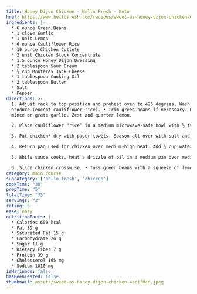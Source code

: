 ```yaml
---
title: Honey Dijon Chicken - Hello Fresh - Keto
href: https://www.hellofresh.com/recipes/sweet-as-honey-dijon-chicken-618be4f6e8b61739d04ab72f
ingredients: |-
  * 6 ounce Green Beans
  * 1 clove Garlic
  * 1 unit Lemon
  * 6 ounce Cauliflower Rice
  * 10 ounce Chicken Cutlets
  * 2 unit Chicken Stock Concentrate
  * 1.5 ounce Honey Dijon Dressing
  * 2 tablespoon Sour Cream
  * ¼ cup Monterey Jack Cheese
  * 1 tablespoon Cooking Oil
  * 2 tablespoon Butter
  * Salt
  * Pepper
directions: >-
  1. Adjust rack to top position and preheat oven to 425 degrees. Wash and dry
  produce (except cauliflower rice). • Trim green beans if necessary. Peel and
  mince or grate garlic. Zest and quarter lemon.

  2. Place cauliflower “rice” in a medium microwave-safe bowl with ½ tsp salt (1 tsp for 4 servings). Cover bowl with plastic wrap and poke a few holes in wrap. Microwave until tender, about 5 minutes. Carefully uncover (watch out for steam!) and set aside. • Meanwhile, toss green beans on a baking sheet with a drizzle of oil, salt, and pepper. Roast on top rack until tender, 12-15 minutes.

  3. Pat chicken* dry with paper towels. Season all over with salt and pepper. • Heat a drizzle of oil in a large pan over medium-high heat. Add chicken; cook until browned and cooked through, 3-5 minutes per side. • Transfer to a cutting board; tent with foil to keep warm.

  4. Return pan used for chicken over medium-high heat. Add ¼ cup water and half the stock concentrates (1⁄3 cup water for 4 servings). Cook, scraping up any browned bits from bottom of pan, until thickened slightly, 2-3 minutes. • Remove from heat. Stir in honey Dijon dressing and 1 TBSP butter (2 TBSP for 4). Season with salt and pepper to taste.

  5. While sauce cooks, heat a drizzle of oil in a medium pan over medium-high heat. Add cauliflower “rice” and garlic; cook until garlic is fragrant, 30 seconds. • Add ¼ cup water and remaining stock concentrates. Cook, stirring occasionally, until water has mostly absorbed and cauliflower is tender, 2-3 minutes. • Stir in sour cream, Monterey Jack, and 1 TBSP butter (2 TBSP for 4 servings) until melted. Remove from heat. (If “rice” is too thick, add a splash of water.)

  6. Slice chicken crosswise. • Toss green beans with a squeeze of lemon juice and lemon zest to taste. • Divide chicken, green beans and cauliflower “rice” between plates. Drizzle sauce over chicken and serve with remaining lemon wedges on the side.
category: main course
subcategory: ['hello fresh', 'chicken']
cookTime: "30"
prepTime: "5"
totalTime: "35"
servings: "2"
rating: 5
ease: easy
nutritionFacts: |-
  * Calories 600 kcal
  * Fat 39 g
  * Saturated Fat 15 g
  * Carbohydrate 24 g
  * Sugar 11 g
  * Dietary Fiber 7 g
  * Protein 39 g
  * Cholesterol 165 mg
  * Sodium 1010 mg
isMarinade: false
hasBeenTested: false
thumbnail: assets/sweet-as-honey-dijon-chicken-4ac1f0cd.jpeg
---
```

